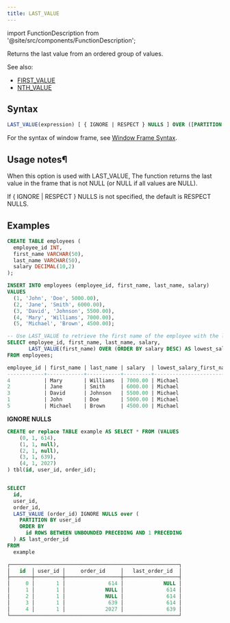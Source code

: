 ```yaml
---
title: LAST_VALUE
---
```


import FunctionDescription from '@site/src/components/FunctionDescription';

<FunctionDescription description="Introduced: v1.1.50"/>

Returns the last value from an ordered group of values.

See also:

- [FIRST_VALUE](first-value.md)
- [NTH_VALUE](nth-value.md)

## Syntax

```sql
LAST_VALUE(expression) [ { IGNORE | RESPECT } NULLS ] OVER ([PARTITION BY partition_expression] ORDER BY order_expression [window_frame])
```

For the syntax of window frame, see [Window Frame Syntax](index.md#window-frame-syntax).

## Usage notes¶

When this option is used with LAST_VALUE, The function returns the last value in the frame that is not NULL (or NULL if all values are NULL).

If { IGNORE | RESPECT } NULLS is not specified, the default is RESPECT NULLS.

## Examples

```sql
CREATE TABLE employees (
  employee_id INT,
  first_name VARCHAR(50),
  last_name VARCHAR(50),
  salary DECIMAL(10,2)
);

INSERT INTO employees (employee_id, first_name, last_name, salary)
VALUES
  (1, 'John', 'Doe', 5000.00),
  (2, 'Jane', 'Smith', 6000.00),
  (3, 'David', 'Johnson', 5500.00),
  (4, 'Mary', 'Williams', 7000.00),
  (5, 'Michael', 'Brown', 4500.00);

-- Use LAST_VALUE to retrieve the first name of the employee with the lowest salary
SELECT employee_id, first_name, last_name, salary,
       LAST_VALUE(first_name) OVER (ORDER BY salary DESC) AS lowest_salary_first_name
FROM employees;

employee_id | first_name | last_name | salary  | lowest_salary_first_name
------------+------------+-----------+---------+------------------------
4           | Mary       | Williams  | 7000.00 | Michael
2           | Jane       | Smith     | 6000.00 | Michael
3           | David      | Johnson   | 5500.00 | Michael
1           | John       | Doe       | 5000.00 | Michael
5           | Michael    | Brown     | 4500.00 | Michael
```

**IGNORE NULLS**

```sql
CREATE or replace TABLE example AS SELECT * FROM (VALUES
	(0, 1, 614),
	(1, 1, null),
	(2, 1, null),
	(3, 1, 639),
	(4, 1, 2027)
) tbl(id, user_id, order_id);


SELECT
  id,
  user_id,
  order_id,
  LAST_VALUE (order_id) IGNORE NULLS over (
    PARTITION BY user_id
    ORDER BY
      id ROWS BETWEEN UNBOUNDED PRECEDING AND 1 PRECEDING
  ) AS last_order_id
FROM
  example

┌───────────────────────────────────────────────────────┐
│   id  │ user_id │     order_id     │   last_order_id  │
├───────┼─────────┼──────────────────┼──────────────────┤
│     0 │       1 │              614 │             NULL │
│     1 │       1 │             NULL │              614 │
│     2 │       1 │             NULL │              614 │
│     3 │       1 │              639 │              614 │
│     4 │       1 │             2027 │              639 │
└───────────────────────────────────────────────────────┘

```
